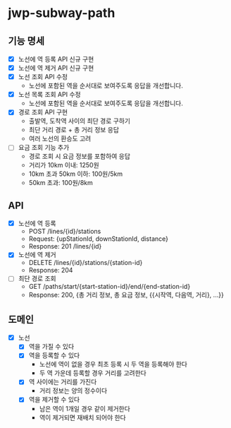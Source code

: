 # jwp-subway-path

## 기능 명세

- [x] 노선에 역 등록 API 신규 구현
- [x] 노선에 역 제거 API 신규 구현
- [x] 노선 조회 API 수정
    - 노선에 포함된 역을 순서대로 보여주도록 응답을 개선합니다.
- [x] 노선 목록 조회 API 수정
    - 노선에 포함된 역을 순서대로 보여주도록 응답을 개선합니다.
- [x] 경로 조회 API 구현
    - 출발역, 도착역 사이의 최단 경로 구하기
    - 최단 거리 경로 + 총 거리 정보 응답
    - 여러 노선의 환승도 고려
- [ ] 요금 조회 기능 추가
    - 경로 조회 시 요금 정보를 포함하여 응답
    - 거리가 10km 이내: 1250원
    - 10km 초과 50km 이하: 100원/5km
    - 50km 초과: 100원/8km

## API

- [x] 노선에 역 등록
    - POST /lines/{id}/stations
    - Request: {upStationId, downStationId, distance}
    - Response: 201 /lines/{id}
- [x] 노선에 역 제거
    - DELETE /lines/{id}/stations/{station-id}
    - Response: 204
- [ ] 최단 경로 조회
    - GET /paths/start/{start-station-id}/end/{end-station-id}
    - Response: 200, {총 거리 정보, 총 요금 정보, {{시작역, 다음역, 거리}, ...}}

## 도메인

- [x] 노선
    - [x] 역을 가질 수 있다
    - [x] 역을 등록할 수 있다
        - 노선에 역이 없을 경우 최초 등록 시 두 역을 등록해야 한다
        - 두 역 가운데 등록할 경우 거리를 고려한다
    - [x] 역 사이에는 거리를 가진다
        - 거리 정보는 양의 정수이다
    - [x] 역을 제거할 수 있다
        - 남은 역이 1개일 경우 같이 제거한다
        - 역이 제거되면 재배치 되어야 한다

